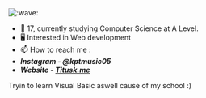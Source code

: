<img src="https://github.com/Kpt05/Profile/blob/main/header.svg" alt=":wave:" />

- 🌱 17, currently studying Computer Science at A Level.
- 🖥️ Interested in Web development
- 📫 How to reach me : 
- ***Instagram - @kptmusic05***
- ***Website - [Titusk.me](https://titusk.me)***

Tryin to learn Visual Basic aswell cause of my school :)

<!---
Kpt05/Kpt05 is a ✨ special ✨ repository because its `README.md` (this file) appears on your GitHub profile.
You can click the Preview link to take a look at your changes.
--->
